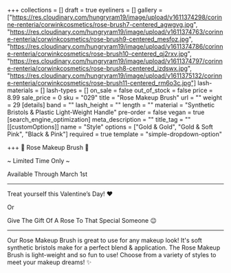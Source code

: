 +++
collections = []
draft = true
eyeliners = []
gallery = ["https://res.cloudinary.com/hungryram19/image/upload/v1611374298/corinne-renteria/corwinkcosmetics/rose-brush7-centered_agwgvg.jpg", "https://res.cloudinary.com/hungryram19/image/upload/v1611374763/corinne-renteria/corwinkcosmetics/rose-brush9-centered_mesfoz.jpg", "https://res.cloudinary.com/hungryram19/image/upload/v1611374786/corinne-renteria/corwinkcosmetics/rose-brush10-centered_qj2rxv.jpg", "https://res.cloudinary.com/hungryram19/image/upload/v1611374797/corinne-renteria/corwinkcosmetics/rose-brush8-centered_izdswx.jpg", "https://res.cloudinary.com/hungryram19/image/upload/v1611375132/corinne-renteria/corwinkcosmetics/rose-brush11-centered_rm6o3c.jpg"]
lash-materials = []
lash-types = []
on_sale = false
out_of_stock = false
price = 8.99
sale_price = 0
sku = "029"
title = "Rose Makeup Brush"
url = ""
weight = 29
[details]
band = ""
lash_height = ""
length = ""
material = "Synthetic Bristols & Plastic Light-Weight Handle"
pre-order = false
vegan = true
[search_engine_optimization]
meta_description = ""
title_tag = ""
[[customOptions]]
name = "Style"
options = ["Gold & Gold", "Gold & Soft Pink", "Black & Pink"]
required = true
template = "simple-dropdown-option"

+++
🌹 Rose Makeup Brush 🌹

\~ Limited Time Only \~

Available Through March 1st

***

Treat yourself this Valentine’s Day! ❤️

Or

Give The Gift Of A Rose To That Special Someone 😉

***

Our Rose Makeup Brush is great to use for any makeup look! It's soft synthetic bristols make for a perfect blend & application. The Rose Makeup Brush is light-weight and so fun to use! Choose from a variety of styles to meet your makeup dreams! ✨